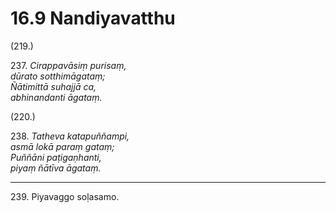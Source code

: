 

# 16.9 Nandiyavatthu



(219.)

237\. _Cirappavāsiṃ purisaṃ,_  
_dūrato sotthimāgataṃ;_  
_Ñātimittā suhajjā ca,_  
_abhinandanti āgataṃ._  


(220.)

238\. _Tatheva katapuññampi,_  
_asmā lokā paraṃ gataṃ;_  
_Puññāni paṭigaṇhanti,_  
_piyaṃ ñātīva āgataṃ._  


---

239\. Piyavaggo soḷasamo.





